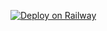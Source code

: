 

[![Deploy on Railway](https://railway.app/button.svg)](https://railway.app/template/QG5ByQ?referralCode=nREPAH)